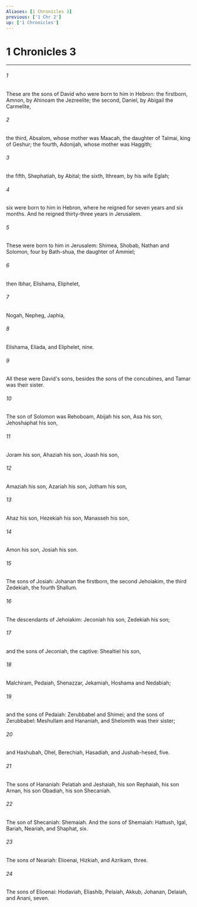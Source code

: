 ```yaml
---
Aliases: [1 Chronicles 3]
previous: ['1 Chr 2']
up: ['1 Chronicles']
---
```

# 1 Chronicles 3

***

 

###### 1 
These are the sons of David who were born to him in Hebron: the firstborn, Amnon, by Ahinoam the Jezreelite; the second, Daniel, by Abigail the Carmelite, 
 

###### 2 
the third, Absalom, whose mother was Maacah, the daughter of Talmai, king of Geshur; the fourth, Adonijah, whose mother was Haggith; 
 

###### 3 
the fifth, Shephatiah, by Abital; the sixth, Ithream, by his wife Eglah; 
 

###### 4 
six were born to him in Hebron, where he reigned for seven years and six months. And he reigned thirty-three years in Jerusalem. 
 

###### 5 
These were born to him in Jerusalem: Shimea, Shobab, Nathan and Solomon, four by Bath-shua, the daughter of Ammiel; 
 

###### 6 
then Ibhar, Elishama, Eliphelet, 
 

###### 7 
Nogah, Nepheg, Japhia, 
 

###### 8 
Elishama, Eliada, and Eliphelet, nine. 
 

###### 9 
All these were David's sons, besides the sons of the concubines, and Tamar was their sister.
 
 

###### 10 
The son of Solomon was Rehoboam, Abijah his son, Asa his son, Jehoshaphat his son, 
 

###### 11 
Joram his son, Ahaziah his son, Joash his son, 
 

###### 12 
Amaziah his son, Azariah his son, Jotham his son, 
 

###### 13 
Ahaz his son, Hezekiah his son, Manasseh his son, 
 

###### 14 
Amon his son, Josiah his son. 
 

###### 15 
The sons of Josiah: Johanan the firstborn, the second Jehoiakim, the third Zedekiah, the fourth Shallum. 
 

###### 16 
The descendants of Jehoiakim: Jeconiah his son, Zedekiah his son; 
 

###### 17 
and the sons of Jeconiah, the captive: Shealtiel his son, 
 

###### 18 
Malchiram, Pedaiah, Shenazzar, Jekamiah, Hoshama and Nedabiah; 
 

###### 19 
and the sons of Pedaiah: Zerubbabel and Shimei; and the sons of Zerubbabel: Meshullam and Hananiah, and Shelomith was their sister; 
 

###### 20 
and Hashubah, Ohel, Berechiah, Hasadiah, and Jushab-hesed, five. 
 

###### 21 
The sons of Hananiah: Pelatiah and Jeshaiah, his son Rephaiah, his son Arnan, his son Obadiah, his son Shecaniah. 
 

###### 22 
The son of Shecaniah: Shemaiah. And the sons of Shemaiah: Hattush, Igal, Bariah, Neariah, and Shaphat, six. 
 

###### 23 
The sons of Neariah: Elioenai, Hizkiah, and Azrikam, three. 
 

###### 24 
The sons of Elioenai: Hodaviah, Eliashib, Pelaiah, Akkub, Johanan, Delaiah, and Anani, seven.
 
